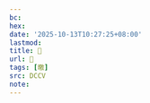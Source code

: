 ```yaml
---
bc:
hex:
date: '2025-10-13T10:27:25+08:00'
lastmod:
title: 􃃆
url: 􃃆
tags: [曒]
src: DCCV
note:
---
```

